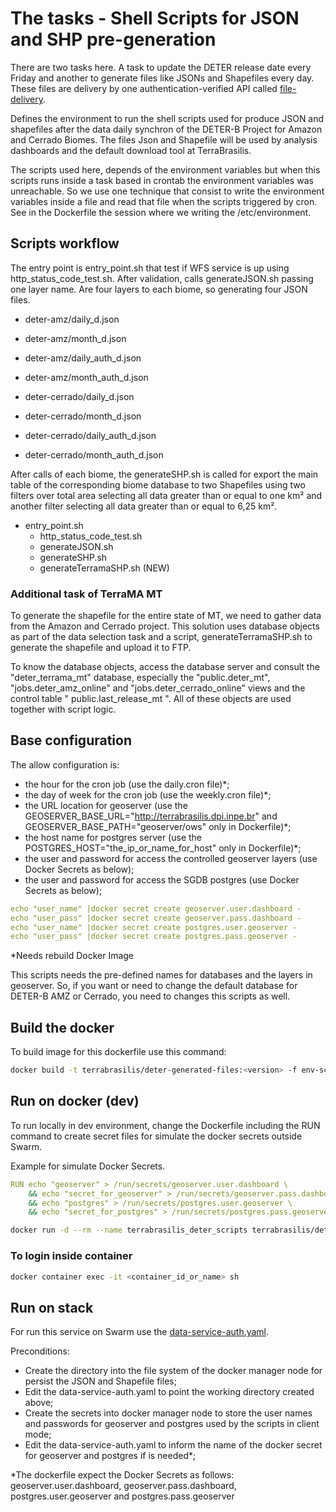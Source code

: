 # The tasks - Shell Scripts for JSON and SHP pre-generation

There are two tasks here. A task to update the DETER release date every Friday and another to generate files like JSONs and Shapefiles every day. These files are delivery by one authentication-verified API called [file-delivery](https://github.com/Terrabrasilis/file-delivery).

Defines the environment to run the shell scripts used for produce JSON and shapefiles after the data daily synchron of the DETER-B Project for Amazon and Cerrado Biomes. The files Json and Shapefile will be used by analysis dashboards and the default download tool at TerraBrasilis.

The scripts used here, depends of the environment variables but when this scripts runs inside a task based in crontab the environment variables was unreachable.
So we use one technique that consist to write the environment variables inside a file and read that file when the scripts triggered by cron. See in the Dockerfile the session where we writing the /etc/environment.

## Scripts workflow

The entry point is entry_point.sh that test if WFS service is up using http_status_code_test.sh. After validation, calls generateJSON.sh passing one layer name. Are four layers to each biome, so generating four JSON files.

- deter-amz/daily_d.json
- deter-amz/month_d.json
- deter-amz/daily_auth_d.json
- deter-amz/month_auth_d.json

- deter-cerrado/daily_d.json
- deter-cerrado/month_d.json
- deter-cerrado/daily_auth_d.json
- deter-cerrado/month_auth_d.json

After calls of each biome, the generateSHP.sh is called for export the main table of the corresponding biome database to two Shapefiles using two filters over total area selecting all data greater than or equal to one km² and another filter selecting all data greater than or equal to 6,25 km².

- entry_point.sh
  - http_status_code_test.sh
  - generateJSON.sh
  - generateSHP.sh
  - generateTerramaSHP.sh (NEW)

### Additional task of TerraMA MT

To generate the shapefile for the entire state of MT, we need to gather data from the Amazon and Cerrado project.
This solution uses database objects as part of the data selection task and a script, generateTerramaSHP.sh to generate the shapefile and upload it to FTP.

To know the database objects, access the database server and consult the "deter_terrama_mt" database, especially the "public.deter_mt", "jobs.deter_amz_online" and "jobs.deter_cerrado_online" views and the control table " public.last_release_mt ". All of these objects are used together with script logic.

## Base configuration

The allow configuration is:
- the hour for the cron job (use the daily.cron file)*;
- the day of week for the cron job (use the weekly.cron file)*;
- the URL location for geoserver (use the GEOSERVER_BASE_URL="http://terrabrasilis.dpi.inpe.br" and GEOSERVER_BASE_PATH="geoserver/ows" only in Dockerfile)*;
- the host name for postgres server (use the POSTGRES_HOST="the_ip_or_name_for_host" only in Dockerfile)*;
- the user and password for access the controlled geoserver layers (use Docker Secrets as below);
- the user and password for access the SGDB postgres (use Docker Secrets as below);

```yaml
echo "user_name" |docker secret create geoserver.user.dashboard -
echo "user_pass" |docker secret create geoserver.pass.dashboard -
echo "user_name" |docker secret create postgres.user.geoserver -
echo "user_pass" |docker secret create postgres.pass.geoserver -
```

*Needs rebuild Docker Image

This scripts needs the pre-defined names for databases and the layers in geoserver. So, if you want or need to change the default database for DETER-B AMZ or Cerrado, you need to changes this scripts as well.

## Build the docker

To build image for this dockerfile use this command:

```bash
docker build -t terrabrasilis/deter-generated-files:<version> -f env-scripts/Dockerfile --no-cache .
```

## Run on docker (dev)

To run locally in dev environment, change the Dockerfile including the RUN command to create secret files for simulate the docker secrets outside Swarm.

Example for simulate Docker Secrets.
```yaml
RUN echo "geoserver" > /run/secrets/geoserver.user.dashboard \
    && echo "secret_for_geoserver" > /run/secrets/geoserver.pass.dashboard \
    && echo "postgres" > /run/secrets/postgres.user.geoserver \
    && echo "secret_for_postgres" > /run/secrets/postgres.pass.geoserver
```

```bash
docker run -d --rm --name terrabrasilis_deter_scripts terrabrasilis/deter-generated-files:<version>
```

### To login inside container

```bash
docker container exec -it <container_id_or_name> sh
```

## Run on stack

For run this service on Swarm use the [data-service-auth.yaml](https://github.com/Terrabrasilis/docker-stacks/blob/master/deter-sync/data-service-auth.yaml).

Preconditions:
- Create the directory into the file system of the docker manager node for persist the JSON and Shapefile files;
- Edit the data-service-auth.yaml to point the working directory created above;
- Create the secrets into docker manager node to store the user names and passwords for geoserver and postgres used by the scripts in client mode;
- Edit the data-service-auth.yaml to inform the name of the docker secret for geoserver and postgres if is needed*;

*The dockerfile expect the Docker Secrets as follows: geoserver.user.dashboard, geoserver.pass.dashboard, postgres.user.geoserver and postgres.pass.geoserver
